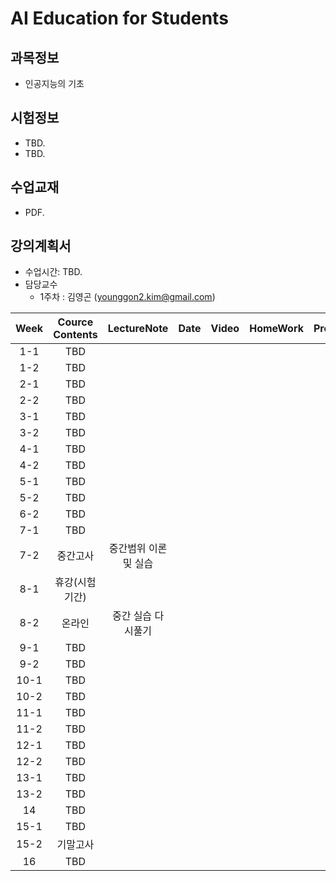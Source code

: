 # AI Education for Students

## 과목정보
- 인공지능의 기초
  
## 시험정보
- TBD.
- TBD.

## 수업교재
- PDF.

## 강의계획서
- 수업시간: TBD. 
- 담당교수
  - 1주차 : 김영곤 (younggon2.kim@gmail.com)

| Week | Cource Contents | LectureNote | Date | Video | HomeWork | Prof. |
|:---:|:---:|:---:|:---:|:---:|:---:|:---:|
| 1-1 | TBD |  | |  |  |
| 1-2 | TBD |  | |  |  |
| 2-1 | TBD |  | |  |  |
| 2-2 | TBD |  | |  |  |
| 3-1 | TBD |  | |  |  |
| 3-2 | TBD |  | |  |  |
| 4-1 | TBD |  | |  |  |
| 4-2 | TBD |  | |  |  |
| 5-1 | TBD |  | |  |  |
| 5-2 | TBD |  | |  |  |
| 6-2 | TBD |  | |  |  |
| 7-1 | TBD |  | |  |  |
| 7-2 | 중간고사 | 중간범위 이론 및 실습 | | | |  |
| 8-1 | 휴강(시험기간) | | | | |  |
| 8-2 | 온라인 | 중간 실습 다시풀기 | |  |  |  |
| 9-1 | TBD |  | |  |  |
| 9-2 | TBD |  | |  |  |
| 10-1 | TBD |  | |  |  |
| 10-2 | TBD |  | |  |  |
| 11-1 | TBD |  | |  |  |
| 11-2 | TBD |  | |  |  |
| 12-1 | TBD |  | |  |  |
| 12-2 | TBD |  | |  |  |
| 13-1 | TBD |  | |  |  |
| 13-2 | TBD | | | | |  |
| 14 | TBD | |  |  | |  |
| 15-1 | TBD | |  |  | |  |
| 15-2 | 기말고사 | | |  | |  |
| 16 | TBD |  | |  |  |


